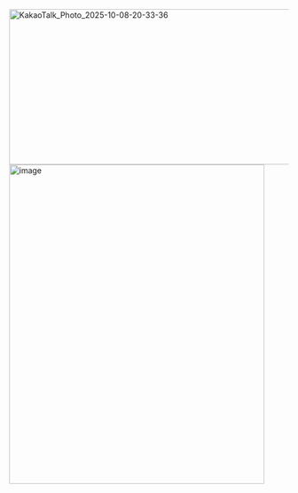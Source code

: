 <img width="1564" height="280" alt="KakaoTalk_Photo_2025-10-08-20-33-36" src="https://github.com/user-attachments/assets/26530ac2-f469-4e46-bc4a-001dbe222efd" />
<img width="460" height="575" alt="image" src="https://github.com/user-attachments/assets/f1aeec70-bdf4-40b1-8902-400f04b874dc" />
